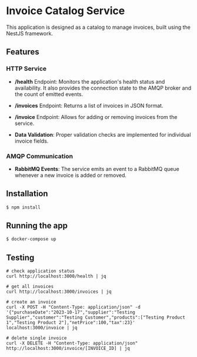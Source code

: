 # Invoice Catalog Service

This application is designed as a catalog to manage invoices, built using the NestJS framework.

## Features

### HTTP Service

- **/health** Endpoint: Monitors the application's health status and availability. It also provides the connection state to the AMQP broker and the count of emitted events.
  
- **/invoices** Endpoint: Returns a list of invoices in JSON format.
  
- **/invoice** Endpoint: Allows for adding or removing invoices from the service. 

- **Data Validation**: Proper validation checks are implemented for individual invoice fields.

### AMQP Communication

- **RabbitMQ Events**: The service emits an event to a RabbitMQ queue whenever a new invoice is added or removed.

## Installation

```bash
$ npm install
```

## Running the app

```bash
$ docker-compose up
```

## Testing 

```
# check application status
curl http://localhost:3000/health | jq

# get all invoices
curl http://localhost:3000/invoices | jq

# create an invoice
curl -X POST -H "Content-Type: application/json" -d '{"purchaseDate":"2023-10-17","supplier":"Testing Supplier","customer":"Testing Customer","products":["Testing Product 1","Testing Product 2"],"netPrice":100,"tax":23}' localhost:3000/invoice | jq

# delete single invoice
curl -X DELETE -H "Content-Type: application/json" http://localhost:3000/invoice/[INVOICE_ID] | jq
```